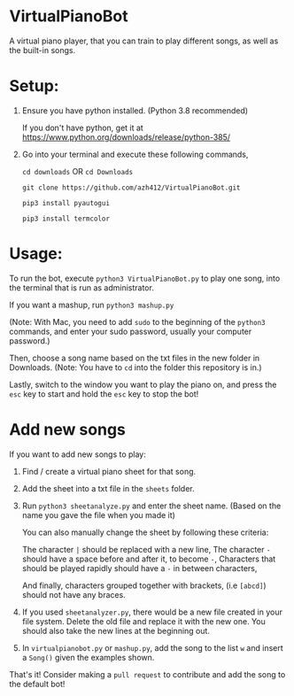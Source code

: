 # VirtualPianoBot
A virtual piano player, that you can train to play different songs, as well as the built-in songs.


# Setup:

  1. Ensure you have python installed. (Python 3.8 recommended)
     
     If you don't have python, get it at https://www.python.org/downloads/release/python-385/
     
  2. Go into your terminal and execute these following commands,
  
     `cd downloads` OR `cd Downloads`
     
     `git clone https://github.com/azh412/VirtualPianoBot.git`
     
     `pip3 install pyautogui`

     `pip3 install termcolor`
         
# Usage:

   To run the bot, execute `python3 VirtualPianoBot.py` to play one song, into the terminal that is run as administrator.
   
   If you want a mashup, run `python3 mashup.py`
   
   (Note: With Mac, you need to add `sudo` to the beginning of the `python3` commands, and enter your sudo password, usually your computer password.)
   
   Then, choose a song name based on the txt files in the new folder in Downloads. 
   (Note: You have to `cd` into the folder this repository is in.)
     
   Lastly, switch to the window you want to play the piano on, and press the `esc` key to start and hold the `esc` key to stop the bot!
   
# Add new songs

   If you want to add new songs to play:
   
   1. Find / create a virtual piano sheet for that song.
   
   2. Add the sheet into a txt file in the `sheets` folder.
   
   3. Run `python3 sheetanalyze.py` and enter the sheet name. (Based on the name you gave the file when you made it)
   
      You can also manually change the sheet by following these criteria:
   
      The character `|` should be replaced with a new line,
      The character `-` should have a space before and after it, to become ` - `,
      Characters that should be played rapidly should have a ` - ` in between characters,
      
      And finally, characters grouped together with brackets, (i.e `[abcd]`) should not have any braces.
      
   4. If you used `sheetanalyzer.py`, there would be a new file created in your file system. Delete the old file and replace it with the new one. You should also take the new lines at the beginning out.
   
   5. In `virtualpianobot.py` or `mashup.py`, add the song to the list `w` and insert a `Song()` given the examples shown.
   
   That's it! Consider making a `pull request` to contribute and add the song to the default bot!

